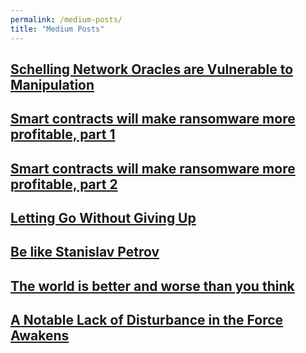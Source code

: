 ```yaml
---
permalink: /medium-posts/
title: "Medium Posts"
---
```


## [Schelling Network Oracles are Vulnerable to Manipulation](https://medium.com/reserve-currency/schelling-network-oracles-are-vulnerable-to-manipulation-68d1a88cbcf3)

## [Smart contracts will make ransomware more profitable, part 1](https://medium.com/reserve-currency/smart-contracts-will-make-ransomware-more-profitable-part-1-a687fc370320)

## [Smart contracts will make ransomware more profitable, part 2](https://medium.com/reserve-currency/smart-contracts-will-make-ransomware-a-lot-more-profitable-part-2-1a316ad56fdf)

## [Letting Go Without Giving Up](https://medium.com/@landfish/letting-go-without-giving-up-75833dccb993)

## [Be like Stanislav Petrov](https://medium.com/@landfish/the-world-is-better-and-worse-than-you-think-cba47486c81f)

## [The world is better and worse than you think](https://medium.com/@landfish/the-world-is-better-and-worse-than-you-think-cba47486c81f)

## [A Notable Lack of Disturbance in the Force Awakens](https://medium.com/@landfish/the-notable-lack-of-disturbance-in-the-force-awakens-be2e180cc940)

